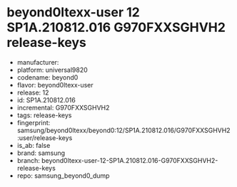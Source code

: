 # beyond0ltexx-user 12 SP1A.210812.016 G970FXXSGHVH2 release-keys
- manufacturer: 
- platform: universal9820
- codename: beyond0
- flavor: beyond0ltexx-user
- release: 12
- id: SP1A.210812.016
- incremental: G970FXXSGHVH2
- tags: release-keys
- fingerprint: samsung/beyond0ltexx/beyond0:12/SP1A.210812.016/G970FXXSGHVH2:user/release-keys
- is_ab: false
- brand: samsung
- branch: beyond0ltexx-user-12-SP1A.210812.016-G970FXXSGHVH2-release-keys
- repo: samsung_beyond0_dump
